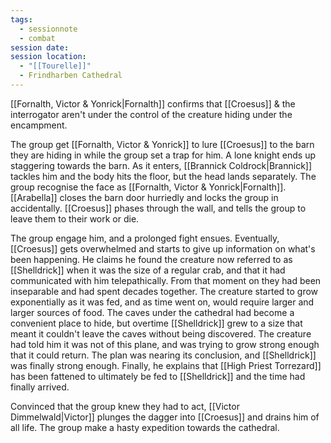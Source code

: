 ```yaml
---
tags:
  - sessionnote
  - combat
session date: 
session location:
  - "[[Tourelle]]"
  - Frindharben Cathedral
---
```

[[Fornalth, Victor & Yonrick|Fornalth]] confirms that [[Croesus]] & the interrogator aren't under the control of the creature hiding under the encampment.

The group get [[Fornalth, Victor & Yonrick]] to lure [[Croesus]] to the barn they are hiding in while the group set a trap for him. A lone knight ends up staggering towards the barn. As it enters, [[Brannick Coldrock|Brannick]] tackles him and the body hits the floor, but the head lands separately. The group recognise the face as [[Fornalth, Victor & Yonrick|Fornalth]]. [[Arabella]] closes the barn door hurriedly and locks the group in accidentally. [[Croesus]] phases through the wall, and tells the group to leave them to their work or die.

The group engage him, and a prolonged fight ensues. Eventually, [[Croesus]] gets overwhelmed and starts to give up information on what's been happening. He claims he found the creature now referred to as [[Shelldrick]] when it was the size of a regular crab, and that it had communicated with him telepathically. From that moment on they had been inseparable and had spent decades together. The creature started to grow exponentially as it was fed, and as time went on, would require larger and larger sources of food. The caves under the cathedral had become a convenient place to hide, but overtime [[Shelldrick]] grew to a size that meant it couldn't leave the caves without being discovered. The creature had told him it was not of this plane, and was trying to grow strong enough that it could return. The plan was nearing its conclusion, and [[Shelldrick]] was finally strong enough. Finally, he explains that [[High Priest Torrezard]] has been fattened to ultimately be fed to [[Shelldrick]] and the time had finally arrived.

Convinced that the group knew they had to act, [[Victor Dimmelwald|Victor]] plunges the dagger into [[Croesus]] and drains him of all life. The group make a hasty expedition towards the cathedral.